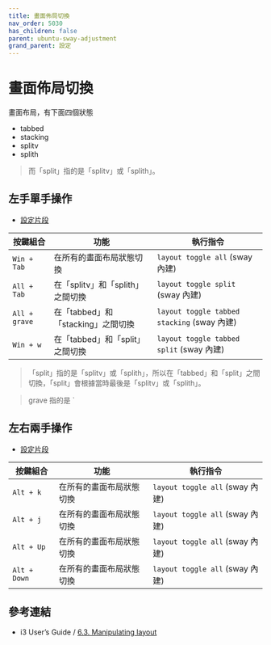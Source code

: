 ```yaml
---
title: 畫面佈局切換
nav_order: 5030
has_children: false
parent: ubuntu-sway-adjustment
grand_parent: 設定
---
```



# 畫面佈局切換

畫面布局，有下面四個狀態

* tabbed
* stacking
* splitv
* splith

> 而「split」指的是「splitv」或「splith」。


## 左手單手操作

* [設定片段](https://github.com/samwhelp/note-about-ubuntu-sway/blob/gh-pages/_demo/adjustment/ubuntu-sway/full/ubuntu-sway/config/sway/section/common/keybind/sway-keybind-main/keybind.m/Layout/SwitchToSpecific.conf)


| 按鍵組合      | 功能                               | 執行指令                                  |
| ------------- | ---------------------------------- | ----------------------------------------- |
| `Win + Tab`   | 在所有的畫面布局狀態切換           | `layout toggle all` (sway 內建)             |
| `All + Tab`   | 在「splitv」和「splith」之間切換   | `layout toggle split` (sway 內建)           |
| `All + grave` | 在「tabbed」和「stacking」之間切換 | `layout toggle tabbed stacking` (sway 內建) |
| `Win + w`     | 在「tabbed」和「split」之間切換    | `layout toggle tabbed split` (sway 內建)    |


> 「split」指的是「splitv」或「splith」，所以在「tabbed」和「split」之間切換，「split」會根據當時最後是「splitv」或「splith」。

> grave 指的是 `


## 左右兩手操作

* [設定片段](https://github.com/samwhelp/note-about-ubuntu-sway/blob/gh-pages/_demo/adjustment/ubuntu-sway/full/ubuntu-sway/config/sway/section/common/keybind/sway-keybind-main/keybind.m/Layout/QuickSwitch.conf)

| 按鍵組合     | 功能                     | 執行指令                      |
| ------------ | ------------------------ | ----------------------------- |
| `Alt + k`    | 在所有的畫面布局狀態切換 | `layout toggle all` (sway 內建) |
| `Alt + j`    | 在所有的畫面布局狀態切換 | `layout toggle all` (sway 內建) |
| `Alt + Up`   | 在所有的畫面布局狀態切換 | `layout toggle all` (sway 內建) |
| `Alt + Down` | 在所有的畫面布局狀態切換 | `layout toggle all` (sway 內建) |


## 參考連結

* i3 User’s Guide / [6.3. Manipulating layout](https://i3wm.org/docs/userguide.html#manipulating_layout)
